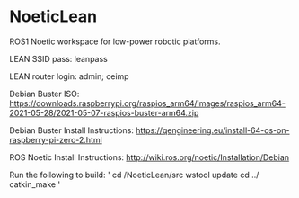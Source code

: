 # NoeticLean

ROS1 Noetic workspace for low-power robotic platforms.

LEAN SSID pass: leanpass

LEAN router login: admin; ceimp

Debian Buster ISO: https://downloads.raspberrypi.org/raspios_arm64/images/raspios_arm64-2021-05-28/2021-05-07-raspios-buster-arm64.zip

Debian Buster Install Instructions: https://qengineering.eu/install-64-os-on-raspberry-pi-zero-2.html

ROS Noetic Install Instructions: http://wiki.ros.org/noetic/Installation/Debian

Run the following to build:
'
cd /NoeticLean/src
wstool update
cd ../
catkin_make
'

